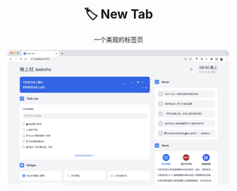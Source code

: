 <h1 align="center"><b>🏷️ New Tab</b></h1>

<p align="center">
  一个美观的标签页
</p>

<p align="center">
  <img src="readme-images/newtab.jpg" style="border-radius: 10px;" />
</p>

